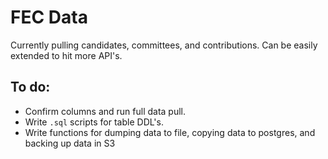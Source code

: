 # FEC Data
Currently pulling candidates, committees, and contributions. Can be easily extended to hit more API's.

## To do:
- Confirm columns and run full data pull.
- Write `.sql` scripts for table DDL's.
- Write functions for dumping data to file, copying data to postgres, and backing up data in S3
